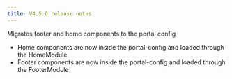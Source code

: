 ```yaml
---
title: V4.5.0 release notes
---
```


Migrates footer and home components to the portal config

- Home components are now inside the portal-config and loaded through the HomeModule
- Footer components are now inside the portal-config and loaded through the FooterModule
